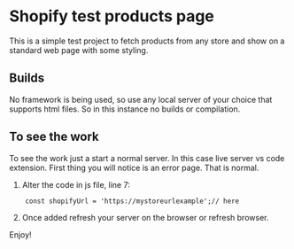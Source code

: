 # Shopify test products page

This is a simple test project to fetch products from any store and show on a standard web page with some styling.

## Builds

No framework is being used, so use any local server of your choice that supports html files. So in this instance no builds or compilation.

## To see the work

To see the work just a start a normal server. In this case live server vs code extension. First thing you will notice is an error page. That is normal.

1. Alter the code in js file, line 7: 

```function fetchProductsFromShopify () {
    const shopifyUrl = 'https://mystoreurlexample';// here
```
2. Once added refresh your server on the browser or refresh browser.

Enjoy!
